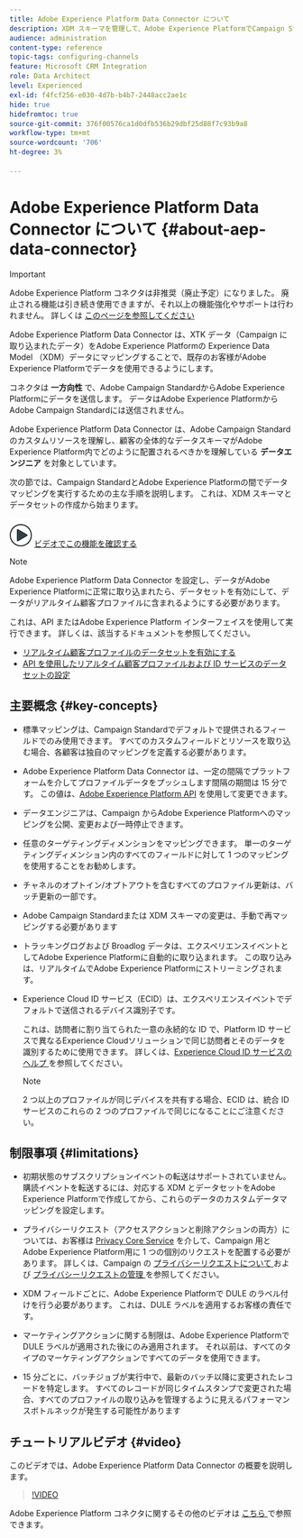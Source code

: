 ```yaml
---
title: Adobe Experience Platform Data Connector について
description: XDM スキーマを管理して、Adobe Experience PlatformでCampaign Standardデータを使用できるようにします。
audience: administration
content-type: reference
topic-tags: configuring-channels
feature: Microsoft CRM Integration
role: Data Architect
level: Experienced
exl-id: f4fcf256-e030-4d7b-b4b7-2448acc2ae1c
hide: true
hidefromtoc: true
source-git-commit: 376f00576ca1d0dfb536b29dbf25d88f7c93b9a8
workflow-type: tm+mt
source-wordcount: '706'
ht-degree: 3%

---
```


# Adobe Experience Platform Data Connector について {#about-aep-data-connector}

>[!IMPORTANT]
>
>Adobe Experience Platform コネクタは非推奨（廃止予定）になりました。 廃止される機能は引き続き使用できますが、それ以上の機能強化やサポートは行われません。 詳しくは [ このページを参照してください ](../../rn/using/deprecated-features.md)

Adobe Experience Platform Data Connector は、XTK データ（Campaign に取り込まれたデータ）をAdobe Experience Platformの Experience Data Model （XDM）データにマッピングすることで、既存のお客様がAdobe Experience Platformでデータを使用できるようにします。

コネクタは **一方向性** で、Adobe Campaign StandardからAdobe Experience Platformにデータを送信します。 データはAdobe Experience PlatformからAdobe Campaign Standardには送信されません。

Adobe Experience Platform Data Connector は、Adobe Campaign Standardのカスタムリソースを理解し、顧客の全体的なデータスキーマがAdobe Experience Platform内でどのように配置されるべきかを理解している **データエンジニア** を対象としています。

次の節では、Campaign StandardとAdobe Experience Platformの間でデータマッピングを実行するための主な手順を説明します。 これは、XDM スキーマとデータセットの作成から始まります。

![](assets/do-not-localize/how-to-video.png) [ビデオでこの機能を確認する](#video)

>[!NOTE]
>Adobe Experience Platform Data Connector を設定し、データがAdobe Experience Platformに正常に取り込まれたら、データセットを有効にして、データがリアルタイム顧客プロファイルに含まれるようにする必要があります。
>
>これは、API またはAdobe Experience Platform インターフェイスを使用して実行できます。 詳しくは、該当するドキュメントを参照してください。
>
>* [ リアルタイム顧客プロファイルのデータセットを有効にする ](https://experienceleague.adobe.com/docs/experience-platform/rtcdp/datasets/dataset.html)
>* [API を使用したリアルタイム顧客プロファイルおよび ID サービスのデータセットの設定 ](https://experienceleague.adobe.com/docs/experience-platform/catalog/api/getting-started.html)

## 主要概念 {#key-concepts}

* 標準マッピングは、Campaign Standardでデフォルトで提供されるフィールドでのみ使用できます。 すべてのカスタムフィールドとリソースを取り込む場合、各顧客は独自のマッピングを定義する必要があります。

* Adobe Experience Platform Data Connector は、一定の間隔でプラットフォームを介してプロファイルデータをプッシュします&#x200B; 間隔の期間は 15 分です。 この値は、[Adobe Experience Platform API](https://experienceleague.adobe.com/docs/experience-platform/ingestion/home.html) を使用して変更できます。

* データエンジニアは、Campaign からAdobe Experience Platformへのマッピングを公開、変更および一時停止できます。

* 任意のターゲティングディメンションをマッピングできます。 単一のターゲティングディメンション内のすべてのフィールドに対して 1 つのマッピングを使用することをお勧めします。

* チャネルのオプトイン/オプトアウトを含むすべてのプロファイル更新は、バッチ更新の一部です。

* Adobe Campaign Standardまたは XDM スキーマの変更は、手動で再マッピングする必要があります&#x200B;

* トラッキングログおよび Broadlog データは、エクスペリエンスイベントとしてAdobe Experience Platformに自動的に取り込まれます。 この取り込みは、リアルタイムでAdobe Experience Platformにストリーミングされます。

* Experience Cloud ID サービス（ECID）は、エクスペリエンスイベントでデフォルトで送信されるデバイス識別子です。

  これは、訪問者に割り当てられた一意の永続的な ID で、Platform ID サービスで異なるExperience Cloudソリューションで同じ訪問者とそのデータを識別するために使用できます。 詳しくは、[Experience Cloud ID サービスのヘルプ ](https://experienceleague.adobe.com/docs/id-service/using/home.html?lang=ja) を参照してください。

  >[!NOTE]
  >
  >2 つ以上のプロファイルが同じデバイスを共有する場合、ECID は、統合 ID サービスのこれらの 2 つのプロファイルで同じになることにご注意ください。

## 制限事項 {#limitations}

* 初期状態のサブスクリプションイベントの転送はサポートされていません。 購読イベントを転送するには、対応する XDM とデータセットをAdobe Experience Platformで作成してから、これらのデータのカスタムデータマッピングを設定します。

* プライバシーリクエスト（アクセスアクションと削除アクションの両方）については、お客様は [Privacy Core Service](https://experienceleague.adobe.com/docs/experience-platform/privacy/home.html#how-to-use-privacy-service-to-manage-privacy-job-requests) を介して、Campaign 用とAdobe Experience Platform用に 1 つの個別のリクエストを配置する必要があります。 詳しくは、Campaign の [ プライバシーリクエストについて ](https://helpx.adobe.com/jp/campaign/kb/acs-privacy.html#righttoaccess) および [ プライバシーリクエストの管理 ](https://helpx.adobe.com/jp/campaign/kb/acs-privacy.html#ManagingPrivacyRequests) を参照してください。

* XDM フィールドごとに、Adobe Experience Platformで DULE のラベル付けを行う必要があります。 これは、DULE ラベルを適用するお客様の責任です。

* マーケティングアクションに関する制限は、Adobe Experience Platformで DULE ラベルが適用された後にのみ適用されます。 それ以前は、すべてのタイプのマーケティングアクションですべてのデータを使用できます。

* 15 分ごとに、バッチジョブが実行中で、最新のバッチ以降に変更されたレコードを特定します。 すべてのレコードが同じタイムスタンプで変更された場合、すべてのプロファイルの取り込みを管理するように見えるパフォーマンスボトルネックが発生する可能性があります

## チュートリアルビデオ {#video}

このビデオでは、Adobe Experience Platform Data Connector の概要を説明します。

>[!VIDEO](https://video.tv.adobe.com/v/27304?quality=12&captions=eng)

Adobe Experience Platform コネクタに関するその他のビデオは [ こちら ](https://experienceleague.adobe.com/docs/campaign-learn/campaign-standard-tutorials/administrating/adobe-experience-platform-data-connector/understanding-the-adobe-experience-platform-data-connector.html) で参照できます。
